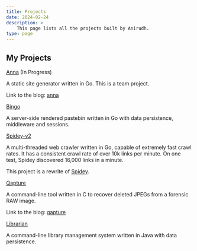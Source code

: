 ```yaml
---
title: Projects
date: 2024-02-24
description: >
    This page lists all the projects built by Anirudh.
type: page
---
```


## My Projects

[Anna](https://github.com/acmpesuecc/Anna) (In Progress)

A static site generator written in Go. This is a team project.

Link to the blog: [anna](/posts/building-anna.html)

[Bingo](https://github.com/anirudhsudhir/Bingo)

A server-side rendered pastebin written in Go with data persistence, middleware and sessions.

[Spidey-v2](https://github.com/anirudhsudhir/Spidey-v2)

A multi-threaded web crawler written in Go, capable of extremely fast crawl rates.
It has a consistent crawl rate of over 10k links per minute.
On one test, Spidey discovered 16,000 links in a minute.

This project is a rewrite of [Spidey](https://github.com/anirudhsudhir/Spidey).

[Qapture](https://github.com/anirudhsudhir/Qapture)

A command-line tool written in C to recover deleted JPEGs from a forensic RAW image.

Link to the blog: [qapture](/posts/qapture.html)

[Librarian](https://github.com/anirudhsudhir/Librarian)

A command-line library management system written in Java with data persistence.
